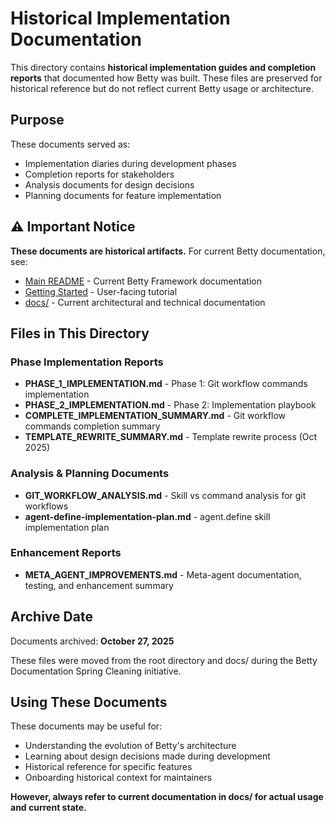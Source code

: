 # Historical Implementation Documentation

This directory contains **historical implementation guides and completion reports** that documented how Betty was built. These files are preserved for historical reference but do not reflect current Betty usage or architecture.

## Purpose

These documents served as:
- Implementation diaries during development phases
- Completion reports for stakeholders
- Analysis documents for design decisions
- Planning documents for feature implementation

## ⚠️ Important Notice

**These documents are historical artifacts.** For current Betty documentation, see:
- [Main README](../../README.md) - Current Betty Framework documentation
- [Getting Started](../../GETTING_STARTED.md) - User-facing tutorial
- [docs/](../) - Current architectural and technical documentation

## Files in This Directory

### Phase Implementation Reports
- **PHASE_1_IMPLEMENTATION.md** - Phase 1: Git workflow commands implementation
- **PHASE_2_IMPLEMENTATION.md** - Phase 2: Implementation playbook
- **COMPLETE_IMPLEMENTATION_SUMMARY.md** - Git workflow commands completion summary
- **TEMPLATE_REWRITE_SUMMARY.md** - Template rewrite process (Oct 2025)

### Analysis & Planning Documents
- **GIT_WORKFLOW_ANALYSIS.md** - Skill vs command analysis for git workflows
- **agent-define-implementation-plan.md** - agent.define skill implementation plan

### Enhancement Reports
- **META_AGENT_IMPROVEMENTS.md** - Meta-agent documentation, testing, and enhancement summary

## Archive Date

Documents archived: **October 27, 2025**

These files were moved from the root directory and docs/ during the Betty Documentation Spring Cleaning initiative.

## Using These Documents

These documents may be useful for:
- Understanding the evolution of Betty's architecture
- Learning about design decisions made during development
- Historical reference for specific features
- Onboarding historical context for maintainers

**However, always refer to current documentation in docs/ for actual usage and current state.**
